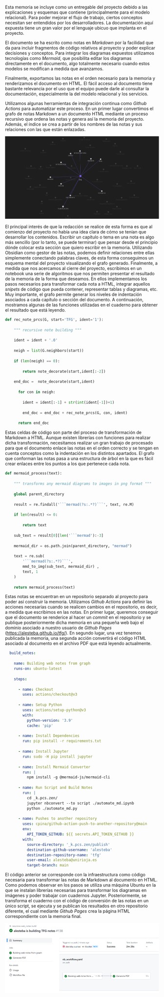 Esta memoria se incluye como un entregable del proyecto debido a las explicaciones y esquemas que contiene (principalmente para el modelo relacional). Para poder mejorar el flujo de trabajo, ciertos conceptos necesitan ser entendidos por los desarrolladores. La documentación aquí expuesta tiene un gran valor por el lenguaje ubicuo que implanta en el proyecto. 

El documento se ha escrito como notas en *Markdown* por la facilidad que da para incluir fragmentos de código relativos al proyecto y poder explicar decisiones y conceptos. Para integrar los diagramas expuestos utilizamos tecnologías como *Mermaid*, que posibilita editar los diagramas directamente en el documento, algo totalmente necesario cuando estos modelos se modifican a medida que avanzamos.

Finalmente, exportamos las notas en el orden necesario para la memoria y renderizamos el documento en HTML. El fácil acceso al documento tiene bastante relevancia por el uso que el equipo puede darle al consultar la documentación, especialmente la del modelo relacional y los servicios.

Utilizamos algunas herramientas de integración continua como *Github Actions* para automatizar este proceso. En un primer lugar convertimos el grafo de notas Markdown a un documento HTML mediante un proceso recursivo que ordena las notas y genera así la memoria del proyecto. Además, el índice se crea a partir de los nombres de las notas y sus relaciones con las que están enlazadas.

![Imagen del grafo asociado a las notas en las que se ha escrito esta memoria.](figures/graph.png)


El principal interés de que la redacción se realice de esta forma es que al comienzo del proyecto no había una idea clara de cómo se tenían que desarrollar los contenidos. Escribir un capítulo o tema en una nota es algo más sencillo (por lo tanto, se puede terminar) que pensar desde el principio dónde colocar esta sección que quiero escribir en la memoria. Utilizando Obsidian como gestor de las notas, podemos definir relaciones entre ellas simplemente conectando palabras claves, de esta forma conseguimos un esquema mental del proyecto visualizando el grafo generado. Finalmente, a medida que nos acercamos al cierre del proyecto, escribimos en un notebook una serie de algoritmos que nos permiten presentar el resultado de la memoria de la forma que deseamos. En ellos implementamos los pasos necesarios para transformar cada nota a HTML, integrar aquellos *snipets* de código que pueda contener, representar tablas y diagramas, etc. Muy importante, el grafo permite generar los niveles de indentación asociados a cada capítulo o sección del documento. A continuación, mostramos algunas de las funciones utilizadas en el cuaderno para obtener el resultado que está leyendo.

```python
def rec_note_prcs(G, start='TFG', ident='1'):

	""" recursive note building """
	
	ident = ident + '.0'
	
	neigh = list(G.neighbors(start))
	
	if (len(neigh) == 0):
	
		return note_decorate(start,ident[:-2])
		
	end_doc =  note_decorate(start,ident)
    
	  for con in neigh:
	    
	    ident = ident[:-1] + str(int(ident[-1])+1)
	    
	    end_doc = end_doc + rec_note_prcs(G, con, ident)
	    
	  return end_doc
```

Estas celdas de código son parte del proceso de transformación de Markdown a HTML. Aunque existen librerías con funciones para realizar dicha transformación, necesitamos realizar un gran trabajo de procesado para que el documento enlace las notas en el orden correcto y se tengan en cuenta conceptos como la indentación en los distintos apartados. El grafo que conforman las notas pasa a una estructura de árbol en la que es fácil crear enlaces entre los puntos a los que pertenece cada nota.

```python
def mermaid_process(text):
	
	""" transforms any mermaid diagrams to images in png format """
	
	global parent_directory
	
	result = re.findall('```mermad(?s:.*?)```', text, re.M)
	
	if len(result) <= 0:
	
		return text
	
	sub_text = result[0][len('```mermad'):-3]
	
	mermaid_dir = os.path.join(parent_directory, "mermad")
	
	text = re.sub(
		'```mermad(?s:.*?)```', 
		mmd_to_img(sub_text, mermaid_dir) ,
		text, 1
	)
	
	return mermaid_process(text)
```

Estas notas se encuentran en un repositorio separado al proyecto para poder así construir la memoria. Utilizamos *Github Actions* para definir las acciones necesarias cuando se realicen cambios en el repositorio, es decir, a medida que escribimos en las notas. En primer lugar, queremos conseguir que el documento se renderice al hacer un *commit* en el repositorio y se publique posteriormente dicha memoria en una pequeña web bajo el dominio asociado a nuestro usuario de *Github Pages* (https://alesteba.github.io/tfg/). En segundo lugar, una vez tenemos publicada la memoria, una segunda acción convertirá el código HTML asociado al documento en el archivo PDF que está leyendo actualmente. 

```yaml
  build_notes:
  
    name: Building web notes from graph
    runs-on: ubuntu-latest

    steps:

      - name: Checkout
        uses: actions/checkout@v3

      - name: Setup Python
        uses: actions/setup-python@v3
        with:
          python-version: '3.9'
          cache: 'pip'      

      - name: Install Dependencies
        run: pip install -r requirements.txt   

      - name: Install Jupyter
        run: sudo -H pip install jupyter

      - name: Install Mermaid Converter
        run: |
          npm install -g @mermaid-js/mermaid-cli

      - name: Run Script and Build Notes
        run: |
          cd _k.pcs.zen/
          jupyter nbconvert --to script ./automate_md.ipynb
          python ./automate_md.py      
          
      - name: Pushes to another repository
        uses: cpina/github-action-push-to-another-repository@main
        env:
          API_TOKEN_GITHUB: ${{ secrets.API_TOKEN_GITHUB }}
        with:
          source-directory: '_k.pcs.zen/publish'
          destination-github-username: 'alesteba'
          destination-repository-name: 'tfg'
          user-email: alesteba@unirioja.es
          target-branch: main

```

El código anterior se corresponde con la infraestructura como código necesaria para transformar las notas de Markdown al documento en HTML. Como podemos observar en los pasos se utiliza una máquina Ubuntu en la que se instalan librerías necesarias para transformar los diagramas en imágenes y poder trabajar con cuadernos Jupyter. Posteriormente, se transforma el cuaderno con el código de conversión de las notas en un único script, se ejecuta y se publican los resultados en otro repositorio diferente, el cual mediante *Github Pages* crea la página HTML correspondiente con la memoria final. 

![Ejemplo construcción de la memoria desde Github Actions.](figures/github-actions.png)
